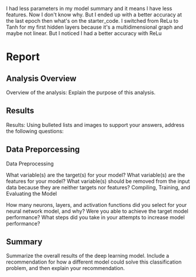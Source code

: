 I had less parameters in my model summary and it means I have less features. Now I  don't know why. But I ended up with a better accuracy at the last epoch then what's on the starter_code.
I switched from ReLu to Tanh for my first hidden layers because it's a multidimensional graph and maybe not linear. But I noticed I had a better accuracy with ReLu

# Report

## Analysis Overview

Overview of the analysis: Explain the purpose of this analysis.

## Results
Results: Using bulleted lists and images to support your answers, address the following questions:

## Data Preporcessing
Data Preprocessing

What variable(s) are the target(s) for your model?
What variable(s) are the features for your model?
What variable(s) should be removed from the input data because they are neither targets nor features?
Compiling, Training, and Evaluating the Model

How many neurons, layers, and activation functions did you select for your neural network model, and why?
Were you able to achieve the target model performance?
What steps did you take in your attempts to increase model performance?
## Summary
 Summarize the overall results of the deep learning model. Include a recommendation for how a different model could solve this classification problem, and then explain your recommendation.